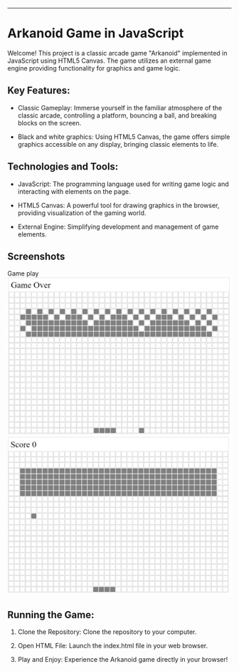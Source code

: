---
# Arkanoid Game in JavaScript

Welcome! This project is a classic arcade game "Arkanoid" implemented in JavaScript using HTML5 Canvas. The game utilizes an external game engine providing functionality for graphics and game logic.

## Key Features:

- Classic Gameplay: Immerse yourself in the familiar atmosphere of the classic arcade, controlling a platform, bouncing a ball, and breaking blocks on the screen.

- Black and white graphics: Using HTML5 Canvas, the game offers simple graphics accessible on any display, bringing classic elements to life.


## Technologies and Tools:

- JavaScript: The programming language used for writing game logic and interacting with elements on the page.

- HTML5 Canvas: A powerful tool for drawing graphics in the browser, providing visualization of the gaming world.

- External Engine: Simplifying development and management of game elements.

## Screenshots
Game play
![Game play](screenshots/gameplay1.PNG)
![Game play](screenshots/gameplay0.PNG)


## Running the Game:

1. Clone the Repository: Clone the repository to your computer.

2. Open HTML File: Launch the index.html file in your web browser.

3. Play and Enjoy: Experience the Arkanoid game directly in your browser!
